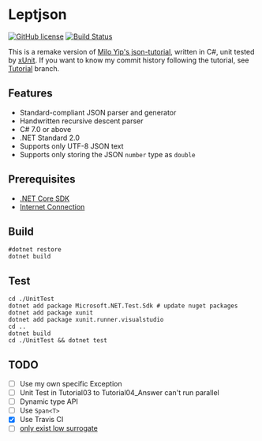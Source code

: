 # Leptjson

[![GitHub license](https://img.shields.io/github/license/imba-tjd/LeptJSON.svg)](https://github.com/imba-tjd/LeptJSON/blob/master/LICENSE) [![Build Status](https://www.travis-ci.com/imba-tjd/LeptJSON.svg?branch=master)](https://www.travis-ci.com/imba-tjd/LeptJSON)

This is a remake version of [Milo Yip's json-tutorial](https://github.com/miloyip/json-tutorial), written in C#, unit tested by [xUnit](https://xunit.github.io/). If you want to know my commit history following the tutorial, see [Tutorial](../../tree/Tutorial) branch.

## Features

* Standard-compliant JSON parser and generator
* Handwritten recursive descent parser
* C# 7.0 or above
* .NET Standard 2.0
* Supports only UTF-8 JSON text
* Supports only storing the JSON `number` type as `double`

## Prerequisites

* [.NET Core SDK](https://dotnet.github.io/)
* [Internet Connection](https://www.baidu.com/)

## Build

```console
#dotnet restore
dotnet build
```

## Test

```console
cd ./UnitTest
dotnet add package Microsoft.NET.Test.Sdk # update nuget packages
dotnet add package xunit
dotnet add package xunit.runner.visualstudio
cd ..
dotnet build
cd ./UnitTest && dotnet test
```

## TODO

* [ ] Use my own specific Exception
* [ ] Unit Test in Tutorial03 to Tutorial04_Answer can't run parallel
* [ ] Dynamic type API
* [ ] Use `Span<T>`
* [x] Use Travis CI
* [ ] [only exist low surrogate](https://github.com/miloyip/json-tutorial/issues/62)
